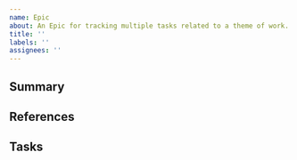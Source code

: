 ```yaml
---
name: Epic
about: An Epic for tracking multiple tasks related to a theme of work.
title: ''
labels: ''
assignees: ''
---
```


## Summary

<!-- A brief description of what this feature or collection of work should accomplish. -->

## References

<!-- Add helpful links, design, demo site, documents links, etc. -->

## Tasks

<!--
Possibly a checklist of tasks that will be covered under this Epic.
Example:
- [ ] Fix incorrect meta key value for the Contact block.
- [ ] Fix footer button alignment issue.
-->
